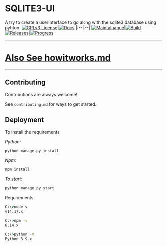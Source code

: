 
# SQLITE3-UI

A try to create a userinterface to go along with the sqlite3 database using pyhton.
[![GPLv3 License](https://img.shields.io/badge/License-GPL%20v3-g.svg)](https://opensource.org/licenses/GPL-3.0)|[![Docs](https://img.shields.io/badge/Docs-Failed-red.svg)]()
|:--|:--|
[![Maintainance](https://img.shields.io/badge/Maintainance-Not%20Started-red.svg)]()|[![Build](https://img.shields.io/badge/Build-Not%20Started-red.svg)]()
[![Releases](https://img.shields.io/badge/Releases-Not%20Released-red.svg)]()|[![Progress](https://img.shields.io/badge/Progress-Progressing-blue.svg)]()

---
# [Also See howitworks.md](https://github.com/BotsUniverse/sqlite3-ui/blob/main/howitworks.md)
---

## Contributing

Contributions are always welcome!

See `contributing.md` for ways to get started.
## Deployment

To install the requirements

_Python:_
```bash
python manage.py install
```
_Npm:_
```bash
npm install
```

*To start:*
```bash
python manage.py start
```

Requirements:
```cmd
C:\>node-v
v14.17.x

C:\>npm -v
6.14.x

C:\>python -V
Python 3.9.x
```
